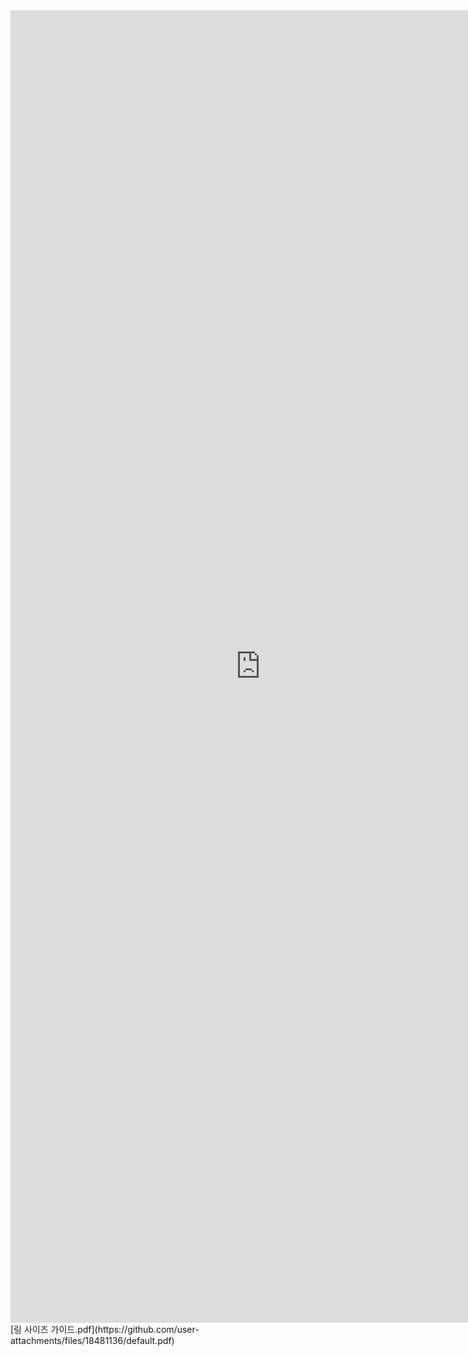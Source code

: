 <embed src="https://github.com/user-attachments/files/18481019/default.pdf" width="800px" height="2100px" />
[링 사이즈 가이드.pdf](https://github.com/user-attachments/files/18481136/default.pdf)
